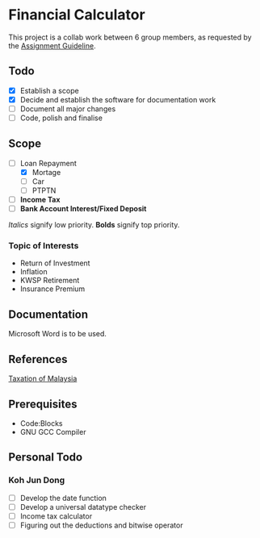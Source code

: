# Financial Calculator

This project is a collab work between 6 group members, as requested by the [Assignment Guideline](Assignment_Guideline.pdf).

## Todo
- [x] Establish a scope
- [x] Decide and establish the software for documentation work
- [ ] Document all major changes
- [ ] Code, polish and finalise

## Scope
- [ ] Loan Repayment
    - [x] Mortage
    - [ ] Car
    - [ ] PTPTN
- [ ] **Income Tax**
- [ ] **Bank Account Interest/Fixed Deposit**

*Italics* signify low priority.
**Bolds** signify top priority.

### Topic of Interests
- Return of Investment
- Inflation
- KWSP Retirement
- Insurance Premium

## Documentation
Microsoft Word is to be used. 

## References
[Taxation of Malaysia](https://www.pwc.com/my/en/assets/publications/2018-malaysian-tax-booklet.pdf)

## Prerequisites
- Code:Blocks
- GNU GCC Compiler

## Personal Todo
### Koh Jun Dong
- [ ] Develop the date function
- [ ] Develop a universal datatype checker
- [ ] Income tax calculator
- [ ] Figuring out the deductions and bitwise operator
